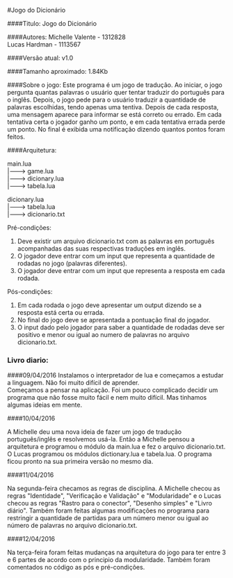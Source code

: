 #Jogo do Dicionário

####Titulo:
Jogo do Dicionário

####Autores:
Michelle Valente - 1312828<br/>
Lucas Hardman - 1113567<br/>

####Versão atual:
v1.0

####Tamanho aproximado:
1.84Kb

####Sobre o jogo:
  Este programa é um jogo de tradução. Ao iniciar, o jogo pergunta quantas palavras o usuário quer tentar traduzir do português para o inglês. Depois, o jogo pede para o usuário traduzir a quantidade de palavras escolhidas, tendo apenas uma tentiva. Depois de cada resposta, uma mensagem aparece para informar se está correto ou errado. Em cada tentativa certa o jogador ganho um ponto, e em cada tentativa errada perde um ponto. No final é exibida uma notificação dizendo quantos pontos foram feitos.

####Arquitetura:

main.lua<br/>
|---> game.lua<br/>
|---> dicionary.lua<br/>
|---> tabela.lua<br/>

dicionary.lua<br/>
|---> tabela.lua<br/>
|---> dicionario.txt<br/>

Pré-condições:<br/>
1) Deve existir um arquivo dicionario.txt com as palavras em português acompanhadas das suas respectivas traduções em inglês.<br/>
2) O jogador deve entrar com um input que representa a quantidade de rodadas no jogo (palavras diferentes).<br/>
3) O jogador deve entrar com um input que representa a resposta em cada rodada.<br/>

Pós-condições:<br/>
1) Em cada rodada o jogo deve apresentar um output dizendo se a resposta está certa ou errada.<br/>
2) No final do jogo deve se apresentada a pontuação final do jogador.<br/>
3) O input dado pelo jogador para saber a quantidade de rodadas deve ser positivo e menor ou igual ao numero de palavras no arquivo dicionario.txt.<br/>

### Livro diario:

####09/04/2016
Instalamos o interpretador de lua e começamos a estudar a linguagem. Não foi muito difícil de aprender.<br/>Começamos a pensar na aplicação. Foi um pouco complicado decidir um programa que não fosse muito fácil e nem muito difícil. Mas tinhamos algumas ideias em mente.

####10/04/2016

A Michelle deu uma nova ideia de fazer um jogo de tradução português/inglês e resolvemos usá-la. Então a Michelle pensou a arquitetura e programou o módulo da main.lua e fez o arquivo dicionario.txt. O Lucas programou os módulos dictionary.lua e tabela.lua. O programa ficou pronto na sua primeira versão no mesmo dia.

####11/04/2016

Na segunda-feira checamos as regras de disciplina. A Michelle checou as regras "Identidade", "Verificação e Validação" e "Modularidade" e o Lucas checou as regras "Rastro para o conector", "Desenho simples" e "Livro diário". Também foram feitas algumas modificações no programa para restringir a quantidade de partidas para um número menor ou igual ao número de palavras no arquivo dicionario.txt.

####12/04/2016

Na terça-feira foram feitas mudanças na arquitetura do jogo para ter entre 3 e 6 partes de acordo com o principio da modularidade. Também foram comentados no código as pós e pré-condições.
